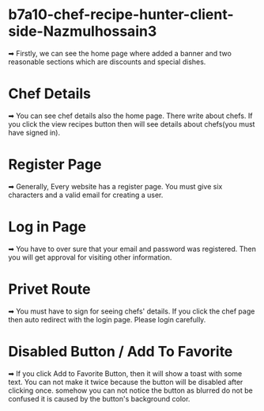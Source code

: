 # b7a10-chef-recipe-hunter-client-side-Nazmulhossain3
➡ Firstly, we can see the home page where added a banner and two reasonable sections which are discounts and special dishes.

# Chef Details

➡ You can see chef details also the home page. There write about chefs. If you click the view recipes button then will see details about chefs(you must have signed in).

# Register Page

➡ Generally, Every website has a register page. You must give six characters and a valid email for creating a user.

# Log in Page

➡ You have to over sure that your email and password was registered. Then you will get approval for visiting other information.

# Privet Route

➡ You must have to sign for seeing chefs' details. If you click the chef page then auto redirect with the login page. Please login carefully.

# Disabled Button / Add To Favorite

➡ If you click Add to Favorite Button, then it will show a toast with some text. You can not make it twice because the button will be disabled after clicking once. somehow you can not notice the button as blurred do not be confused it is caused by the button's background color.